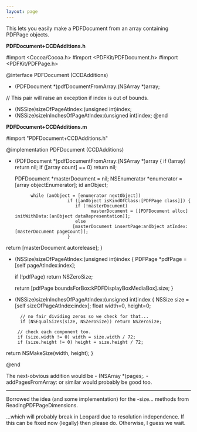 ```yaml
---
layout: page
---
```




This lets you easily make a PDFDocument from an array containing PDFPage objects.

**PDFDocument+CCDAdditions.h**
    
#import <Cocoa/Cocoa.h>
#import <PDFKit/PDFDocument.h>
#import <PDFKit/PDFPage.h>

@interface PDFDocument (CCDAdditions)
+ (PDFDocument *)pdfDocumentFromArray:(NSArray *)array;

// This pair will raise an exception if index is out of bounds.
- (NSSize)sizeOfPageAtIndex:(unsigned int)index;
- (NSSize)sizeInInchesOfPageAtIndex:(unsigned int)index;
@end


**PDFDocument+CCDAdditions.m**
    
#import "PDFDocument+CCDAdditions.h"

@implementation PDFDocument (CCDAdditions)
+ (PDFDocument *)pdfDocumentFromArray:(NSArray *)array
{
  if (!array) return nil;
  if ([array count] == 0) return nil;

	PDFDocument *masterDocument = nil;
       NSEnumerator *enumerator = [array objectEnumerator];
		id anObject;
	
			while (anObject = [enumerator nextObject])
                          if ([anObject isKindOfClass:[PDFPage class]]) {
                             if (!masterDocument)
                                   masterDocument = [[PDFDocument alloc] initWithData:[anObject dataRepresentation]];
                             else
	                     	[masterDocument insertPage:anObject atIndex:[masterDocument pageCount]];
                          }

return [masterDocument autorelease];
}


- (NSSize)sizeOfPageAtIndex:(unsigned int)index
{
	PDFPage *pdfPage = [self pageAtIndex:index];

	if (!pdfPage) return NSZeroSize;

   return [pdfPage boundsForBox:kPDFDisplayBoxMediaBox].size;
}

- (NSSize)sizeInInchesOfPageAtIndex:(unsigned int)index
{
	NSSize size = [self sizeOfPageAtIndex:index];
       float width=0, height=0;

        // no fair dividing zeros so we check for that...
        if (NSEqualSizes(size, NSZeroSize)) return NSZeroSize;

       // check each component too.
       if (size.width != 0) width = size.width / 72;
       if (size.height != 0) height = size.height / 72;

return NSMakeSize(width, height);
}

@end


The next-obvious addition would be     - (NSArray *)pages;.     -addPagesFromArray: or similar would probably be good too.

----
Borrowed the idea (and some implementation) for the     -size... methods from ReadingPDFPageDimensions.

...which will probably break in Leopard due to resolution independence. If this can be fixed now (legally) then please do. Otherwise, I guess we wait.
